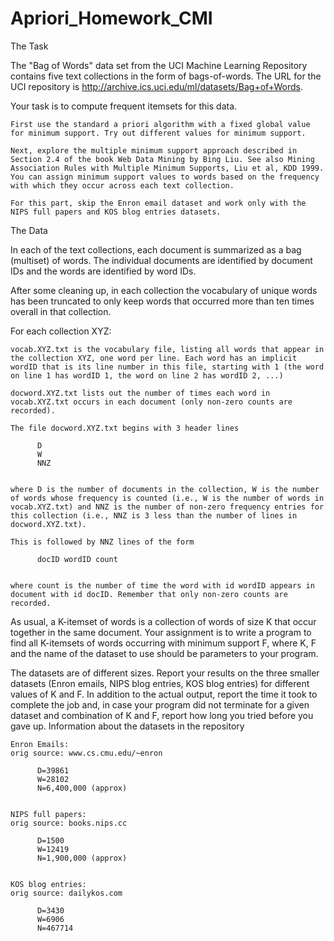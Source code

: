 # Apriori_Homework_CMI
The Task

The "Bag of Words" data set from the UCI Machine Learning Repository contains five text collections in the form of bags-of-words. The URL for the UCI repository is http://archive.ics.uci.edu/ml/datasets/Bag+of+Words.

Your task is to compute frequent itemsets for this data.

    First use the standard a priori algorithm with a fixed global value for minimum support. Try out different values for minimum support.

    Next, explore the multiple minimum support approach described in Section 2.4 of the book Web Data Mining by Bing Liu. See also Mining Association Rules with Multiple Minimum Supports, Liu et al, KDD 1999. You can assign minimum support values to words based on the frequency with which they occur across each text collection.

    For this part, skip the Enron email dataset and work only with the NIPS full papers and KOS blog entries datasets.
    
    
The Data

In each of the text collections, each document is summarized as a bag (multiset) of words. The individual documents are identified by document IDs and the words are identified by word IDs.

After some cleaning up, in each collection the vocabulary of unique words has been truncated to only keep words that occurred more than ten times overall in that collection.

For each collection XYZ:

    vocab.XYZ.txt is the vocabulary file, listing all words that appear in the collection XYZ, one word per line. Each word has an implicit wordID that is its line number in this file, starting with 1 (the word on line 1 has wordID 1, the word on line 2 has wordID 2, ...)

    docword.XYZ.txt lists out the number of times each word in vocab.XYZ.txt occurs in each document (only non-zero counts are recorded).

    The file docword.XYZ.txt begins with 3 header lines

    	  D
    	  W
    	  NNZ
    	

    where D is the number of documents in the collection, W is the number of words whose frequency is counted (i.e., W is the number of words in vocab.XYZ.txt) and NNZ is the number of non-zero frequency entries for this collection (i.e., NNZ is 3 less than the number of lines in docword.XYZ.txt).

    This is followed by NNZ lines of the form

    	  docID wordID count
    	

    where count is the number of time the word with id wordID appears in document with id docID. Remember that only non-zero counts are recorded.

As usual, a K-itemset of words is a collection of words of size K that occur together in the same document. Your assignment is to write a program to find all K-itemsets of words occurring with minimum support F, where K, F and the name of the dataset to use should be parameters to your program.

The datasets are of different sizes. Report your results on the three smaller datasets (Enron emails, NIPS blog entries, KOS blog entries) for different values of K and F. In addition to the actual output, report the time it took to complete the job and, in case your program did not terminate for a given dataset and combination of K and F, report how long you tried before you gave up.
Information about the datasets in the repository

    Enron Emails:
    orig source: www.cs.cmu.edu/~enron

    	  D=39861
    	  W=28102
    	  N=6,400,000 (approx)
    	

    NIPS full papers:
    orig source: books.nips.cc

    	  D=1500
    	  W=12419
    	  N=1,900,000 (approx)
    	

    KOS blog entries:
    orig source: dailykos.com

    	  D=3430
    	  W=6906
    	  N=467714
